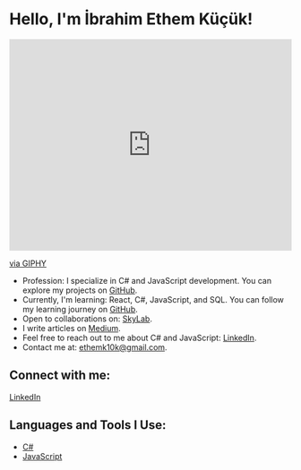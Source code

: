 # Hello, I'm İbrahim Ethem Küçük!

<div style="width:100%;height:0;padding-bottom:75%;position:relative;"><iframe src="https://giphy.com/embed/qgQUggAC3Pfv687qPC" width="100%" height="100%" style="position:absolute" frameBorder="0" class="giphy-embed" allowFullScreen></iframe></div><p><a href="https://giphy.com/gifs/dommespace-domme-space-programador-qgQUggAC3Pfv687qPC">via GIPHY</a></p>

- Profession: I specialize in C# and JavaScript development. You can explore my projects on [GitHub](https://github.com/ethemkucuk/ReCapProject-master).
- Currently, I'm learning: React, C#, JavaScript, and SQL. You can follow my learning journey on [GitHub](https://github.com/ethemkucuk).
- Open to collaborations on: [SkyLab](https://github.com/ethemkucuk).
- I write articles on [Medium](https://medium.com/@ethemk10k).
- Feel free to reach out to me about C# and JavaScript: [LinkedIn](https://www.linkedin.com/in/ibrahim-ethem-k%C3%BC%C3%A7%C3%BCk-a2696b201/).
- Contact me at: [ethemk10k@gmail.com](mailto:ethemk10k).

## Connect with me:
[LinkedIn](https://www.linkedin.com/in/ibrahim-ethem-k%C3%BC%C3%A7%C3%BCk-a2696b201/)

## Languages and Tools I Use:
- [C#](https://www.w3schools.com/cs/)
- [JavaScript](https://developer.mozilla.org/en-US/docs/Web/JavaScript)
